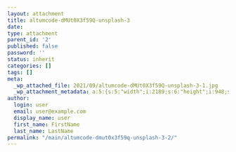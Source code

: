 ```yaml
---
layout: attachment
title: altumcode-dMUt0X3f59Q-unsplash-3
date: 
type: attachment
parent_id: '2'
published: false
password: ''
status: inherit
categories: []
tags: []
meta:
  _wp_attached_file: 2021/09/altumcode-dMUt0X3f59Q-unsplash-3-1.jpg
  _wp_attachment_metadata: a:5:{s:5:"width";i:2189;s:6:"height";i:948;s:4:"file";s:46:"2021/09/altumcode-dMUt0X3f59Q-unsplash-3-1.jpg";s:5:"sizes";a:6:{s:6:"medium";a:4:{s:4:"file";s:46:"altumcode-dMUt0X3f59Q-unsplash-3-1-300x130.jpg";s:5:"width";i:300;s:6:"height";i:130;s:9:"mime-type";s:10:"image/jpeg";}s:5:"large";a:4:{s:4:"file";s:47:"altumcode-dMUt0X3f59Q-unsplash-3-1-1024x443.jpg";s:5:"width";i:1024;s:6:"height";i:443;s:9:"mime-type";s:10:"image/jpeg";}s:9:"thumbnail";a:4:{s:4:"file";s:46:"altumcode-dMUt0X3f59Q-unsplash-3-1-150x150.jpg";s:5:"width";i:150;s:6:"height";i:150;s:9:"mime-type";s:10:"image/jpeg";}s:12:"medium_large";a:4:{s:4:"file";s:46:"altumcode-dMUt0X3f59Q-unsplash-3-1-768x333.jpg";s:5:"width";i:768;s:6:"height";i:333;s:9:"mime-type";s:10:"image/jpeg";}s:9:"1536x1536";a:4:{s:4:"file";s:47:"altumcode-dMUt0X3f59Q-unsplash-3-1-1536x665.jpg";s:5:"width";i:1536;s:6:"height";i:665;s:9:"mime-type";s:10:"image/jpeg";}s:9:"2048x2048";a:4:{s:4:"file";s:47:"altumcode-dMUt0X3f59Q-unsplash-3-1-2048x887.jpg";s:5:"width";i:2048;s:6:"height";i:887;s:9:"mime-type";s:10:"image/jpeg";}}s:10:"image_meta";a:12:{s:8:"aperture";s:1:"0";s:6:"credit";s:0:"";s:6:"camera";s:0:"";s:7:"caption";s:0:"";s:17:"created_timestamp";s:1:"0";s:9:"copyright";s:0:"";s:12:"focal_length";s:1:"0";s:3:"iso";s:1:"0";s:13:"shutter_speed";s:1:"0";s:5:"title";s:0:"";s:11:"orientation";s:1:"0";s:8:"keywords";a:0:{}}}
author:
  login: user
  email: user@example.com
  display_name: user
  first_name: FirstName
  last_name: LastName
permalink: "/main/altumcode-dmut0x3f59q-unsplash-3-2/"
---
```

